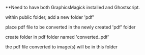 **Need to have both GraphicsMagick installed and Ghostscript.

within public folder, add a new folder 'pdf'

place pdf file to be converted in the newly created 'pdf' folder

create folder in pdf folder named 'converted_pdf'

the pdf file converted to image(s) will be in this folder